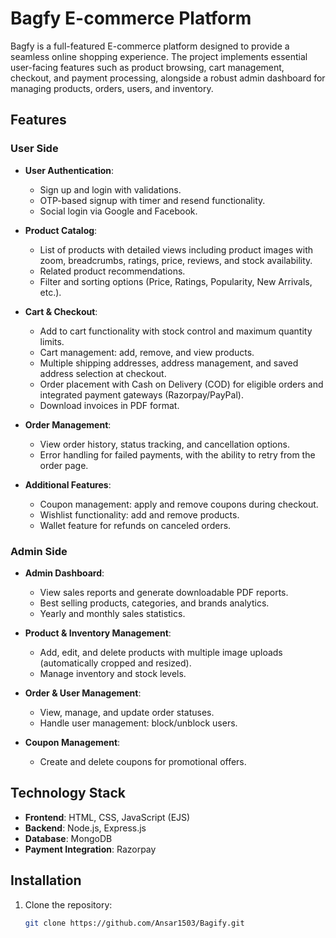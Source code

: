 # Bagfy E-commerce Platform

Bagfy is a full-featured E-commerce platform designed to provide a seamless online shopping experience. The project implements essential user-facing features such as product browsing, cart management, checkout, and payment processing, alongside a robust admin dashboard for managing products, orders, users, and inventory.

## Features

### User Side
- **User Authentication**: 
  - Sign up and login with validations.
  - OTP-based signup with timer and resend functionality.
  - Social login via Google and Facebook.
  
- **Product Catalog**:
  - List of products with detailed views including product images with zoom, breadcrumbs, ratings, price, reviews, and stock availability.
  - Related product recommendations.
  - Filter and sorting options (Price, Ratings, Popularity, New Arrivals, etc.).

- **Cart & Checkout**:
  - Add to cart functionality with stock control and maximum quantity limits.
  - Cart management: add, remove, and view products.
  - Multiple shipping addresses, address management, and saved address selection at checkout.
  - Order placement with Cash on Delivery (COD) for eligible orders and integrated payment gateways (Razorpay/PayPal).
  - Download invoices in PDF format.

- **Order Management**:
  - View order history, status tracking, and cancellation options.
  - Error handling for failed payments, with the ability to retry from the order page.

- **Additional Features**:
  - Coupon management: apply and remove coupons during checkout.
  - Wishlist functionality: add and remove products.
  - Wallet feature for refunds on canceled orders.

### Admin Side
- **Admin Dashboard**:
  - View sales reports and generate downloadable PDF reports.
  - Best selling products, categories, and brands analytics.
  - Yearly and monthly sales statistics.

- **Product & Inventory Management**:
  - Add, edit, and delete products with multiple image uploads (automatically cropped and resized).
  - Manage inventory and stock levels.
  
- **Order & User Management**:
  - View, manage, and update order statuses.
  - Handle user management: block/unblock users.
  
- **Coupon Management**: 
  - Create and delete coupons for promotional offers.

## Technology Stack
- **Frontend**: HTML, CSS, JavaScript (EJS)
- **Backend**: Node.js, Express.js
- **Database**: MongoDB
- **Payment Integration**: Razorpay

## Installation

1. Clone the repository:
   ```bash
   git clone https://github.com/Ansar1503/Bagify.git

